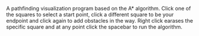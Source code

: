A pathfinding visualization program based on the A* algorithm.
Click one of the squares to select a start point, click a different square to be your endpoint and click again to add obstacles in the way.
Right click earases the specific square and at any point click the spacebar to run the algorithm.
